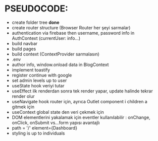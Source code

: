 # PSEUDOCODE:
* create folder tree **done**
* create router structure (Browser Router her şeyi sarmalar)
* authentication via firebase then username, password info in AuthContext (currentUser: info...)
* build navbar
* build pages
* build context (ContextProvider sarmalasın)
* .env
* author info, window.onload data in BlogContext
* implement toastify
* register continue with google
* set admin levels up to user
* useState hook veriyi tutar
* useEffect ilk renderdan sonra tek render yapar, update halinde tekrar render olur
* useNavigate hook router için, ayrıca Outlet component i children a gitmek için
* useContext global state den veri çekmek için
* DOM elementlerini yakalamak için eventler kullanılabilir : onChange, onClick, onSubmit vs...form yapısı avantajlı
* path = '/' element={Dashboard}
* styling is up to individuals